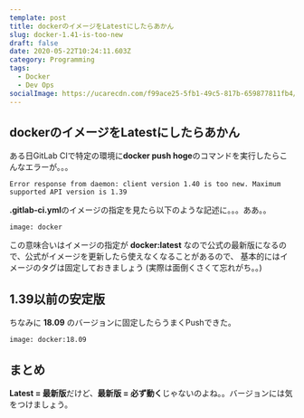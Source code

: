 ```yaml
---
template: post
title: dockerのイメージをLatestにしたらあかん
slug: docker-1.41-is-too-new
draft: false
date: 2020-05-22T10:24:11.603Z
category: Programming
tags:
  - Docker
  - Dev Ops
socialImage: https://ucarecdn.com/f99ace25-5fb1-49c5-817b-659877811fb4/
---
```

## dockerのイメージをLatestにしたらあかん

ある日GitLab CIで特定の環境に**docker push hoge**のコマンドを実行したらこんなエラーが。。。
```
Error response from daemon: client version 1.40 is too new. Maximum supported API version is 1.39
```

**.gitlab-ci.yml**のイメージの指定を見たら以下のような記述に。。。ああ。。
```
image: docker
```

この意味合いはイメージの指定が **docker:latest** なので公式の最新版になるので、公式がイメージを更新したら使えなくなることがあるので、
基本的にはイメージのタグは固定しておきましょう (実際は面倒くさくて忘れがち。。)

## 1.39以前の安定版 

ちなみに **18.09** のバージョンに固定したらうまくPushできた。
```
image: docker:18.09
```

## まとめ

**Latest = 最新版**だけど、**最新版 = 必ず動く**じゃないのよね。。バージョンには気をつけましょう。
